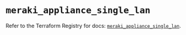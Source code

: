 # `meraki_appliance_single_lan`

Refer to the Terraform Registry for docs: [`meraki_appliance_single_lan`](https://registry.terraform.io/providers/ciscodevnet/meraki/1.7.1/docs/resources/appliance_single_lan).
